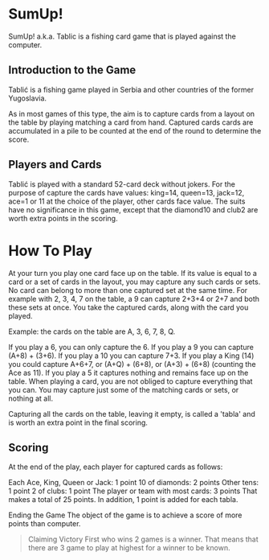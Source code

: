 <h1> SumUp! </h1>
SumUp! a.k.a. Tablic is a fishing card game that is played against the computer.



<h2>Introduction to the Game</h2>

Tablić is a fishing game played in Serbia and other countries of the former Yugoslavia. 

As in most games of this type, the aim is to capture cards from a layout on the table by playing matching a card from hand. Captured cards cards are accumulated in a pile to be counted at the end of the round to determine the score.

<h2>Players and Cards</h2>
Tablić is played with a standard 52-card deck without jokers. For the purpose of capture the cards have values: king=14, queen=13, jack=12, ace=1 or 11 at the choice of the player, other cards face value. The suits have no significance in this game, except that the diamond10 and club2 are worth extra points in the scoring.



<h1> How To Play </h1>

At your turn you play one card face up on the table. If its value is equal to a card or a set of cards in the layout, you may capture any such cards or sets. No card can belong to more than one captured set at the same time. For example with 2, 3, 4, 7 on the table, a 9 can capture 2+3+4 or 2+7 and both these sets at once. You take the captured cards, along with the card you played.


Example: the cards on the table are A, 3, 6, 7, 8, Q.

If you play a 6, you can only capture the 6.
If you play a 9 you can capture (A+8) + (3+6).
If you play a 10 you can capture 7+3.
If you play a King (14) you could capture A+6+7, or (A+Q) + (6+8), or (A+3) + (6+8) (counting the Ace as 11).
If you play a 5 it captures nothing and remains face up on the table.
When playing a card, you are not obliged to capture everything that you can. You may capture just some of the matching cards or sets, or nothing at all.

Capturing all the cards on the table, leaving it empty, is called a 'tabla' and is worth an extra point in the final scoring.


<h2>Scoring</h2>
At the end of the play, each player for captured cards as follows:

Each Ace, King, Queen or Jack: 1 point
10 of diamonds: 2 points
Other tens: 1 point
2 of clubs: 1 point
The player or team with most cards: 3 points
That makes a total of 25 points.
In addition, 1 point is added for each tabla. 


Ending the Game
The object of the game is to achieve a score of more points than computer.

>Claiming Victory
First who wins 2 games is a winner. That means that there are 3 game to play at highest for a winner to be known.
